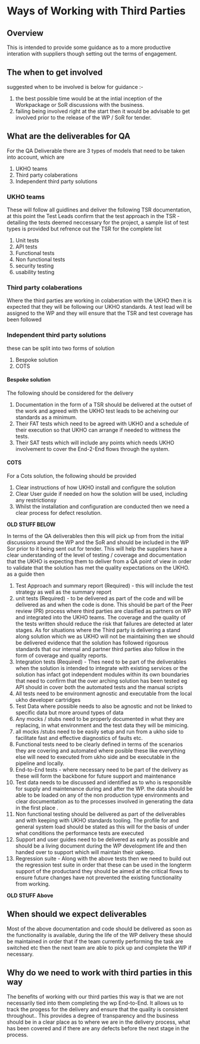 # Ways of Working with Third Parties

## Overview

This is intended to provide some guidance as to a more productive interation with suppliers though setting out 
the terms of engagement.

## The when to get involved

suggested when to be involved is below for guidance :-
  1. the best possible time would be at the intial inception of the Workpackage or SoR discussions with the business. 
  1. failing being involved right at the start then it would be advisable to get involved prior to the release of the WP / SoR for tender.

## What are the deliverables for QA

For the QA Deliverable there are 3 types of models that need to be taken into account, which are
1. UKHO teams
1. Third party colaberations
1. Independent third party solutions

### UKHO teams
These will follow all guidlines and deliver the following TSR documentation, at this point the Test Leads confirm that the test approach in the TSR - 
detailing the tests deemed neccessary for the project, a sample list of test types is provided but refrence out the TSR for the complete list
  1. Unit tests
  2. API tests
  3. Functional tests
  4. Non functional tests
  5. security testing
  6. usability testing

### Third party colaberations
Where the third parties are working in colaberation with the UKHO then it is expected that they will be following our UKHO standards. 
A test lead will be assigned to the WP and they will ensure that the TSR and test coverage has been followed

### Independent third party solutions
these can be split into two forms of solution 
  1. Bespoke solution 
  1. COTS

#### Bespoke solution
The following should be considered for the delivery
  1. Documentation in the form of a TSR should be delivered at the outset of the work and agreed with the UKHO test leads to be acheiving our standards as a minimum.
  2. Their FAT tests which need to be agreed with UKHO and a schedule of their execution so that UKHO can arrange if needed to wittness the tests.
  3. Their SAT tests which will include any points which needs UKHO involvement to cover the End-2-End flows through the system.

#### COTS
For a Cots solution, the following should be provided
  1. Clear instructions of how UKHO install and configure the solution
  2. Clear User guide if needed on how the solution will be used, including any restrictionsy
  3. Whilst the installation and configuration are conducted then we need a clear process for defect resolution.


**OLD STUFF BELOW** 

In terms of the QA deliverables then this will pick up from from the initial discussions around the WP and the SoR and should be included in the WP Sor prior to it being sent out for tender. This will help the suppliers have a clear understanding of the level of testing / coverage and documentation that the UKHO is expecting them to deliver from a QA point of view in order to validate that the solution has met the quality expectations on the UKHO.
as a guide then

1. Test Approach and summary report (Required) - this will include the test strategy as well as the summary report
2. unit tests (Required) - to be delivered as part of the code and will be delivered as and when the code is done. This should be part of the Peer review (PR) process where third parties are clasified as partners on WP and integrated into the UKHO teams. The coverage and the quality of the tests written should reduce the risk that failures are detected at later stages. As for situations where the Third party is delivering a stand along solution which we as UKHO will not be maintaining then we should be delivered evidence that the solution has followed rigourous standards that our internal and partner third parties also follow in the form of coverage and quality reports. 
3. Integration tests (Required) - Thes need to be part of the deliverables when the solution is intended to integrate with existing services or the solution has infact got independent modules within its own boundaries that need to confirm that the over arching solution has been tested  eg API should in cover both the automated tests and the manual scripts 
4. All tests need to be environment agnostic and executable from the local ukho developer cartridges
5. Test Data where possible needs to also be agnostic and not be linked to specific data but more around types of data
6. Any mocks / stubs need to be properly documented in what they are replacing, in what environment and the test data they will be mimicing.
7. all mocks /stubs need to be easily setup and run from a ukho side to facilitate fast and effective diagnostics of faults etc.
8. Functional tests need to be clearly defined in terms of the scenarios they are covering and automated where posible these like everything else will need to executed from ukho side and be executable in the pipeline and locally.
9. End-to-End tests - where necessary need to be part of the delivery as these will form the backbone for future support and maintenance
10. Test data needs to be discussed and identified as to who is responsible for supply and maintenance during and after the WP. the data should be able to be loaded on any of the non production type environments and clear documentation as to the processes involved in generating the data in the first place .
11. Non functional testing should be delivered as part of the deliverables and with keeping with UKHO standards tooling. The profile for and general system load should be stated as this will for the basis of under what conditions the performance tests are executed
12. Support and user guides need to be delivered as early as possible and should be a living document during the WP development life and then handed over to support which will maintain their upkeep.
13. Regression suite - Along with the above tests then we need to build out the regression test suite in order that these can be used in the longterm support of the productand they should be aimed at the critical flows to ensure future changes have not prevented the existing functionality from working. 

**OLD STUFF Above** 


## When should we expect deliverables

Most of the above documentation and code should be delivered as soon as the functionality is available, during the life of the WP delivery these should be maintained in order that if the team currently performing the task are switched etc then the next team are able to pick up and complete the WP if necessary.

## Why do we need to work with third parties in this way

The benefits of working with our third parties this way is that we are not necessarily tied into them completing the wp End-to-End. 
It allows us to track the progess for the delivery and ensure that the quality is consistent throughout..
This provides a degree of transparency and the business should be in a clear place as to where we are in the delivery process, what has been covered and if there are any defects before the next stage in the process.
